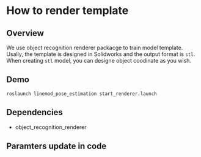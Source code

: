 # How to render template  

## Overview
We use object recognition renderer packacge to train model template. Usally, the template is designed in Solidworks and the output format is `stl`. When creating `stl` model, you can designe object coodinate as you wish.
## Demo
```
roslaunch linemod_pose_estimation start_renderer.launch
```
## Dependencies
- object_recognition_renderer

## Paramters update in code
